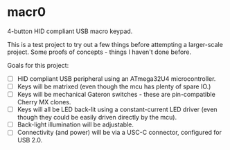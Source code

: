 # macr0

4-button HID compliant USB macro keypad.

This is a test project to try out a few things before attempting a larger-scale project.  Some proofs of concepts - things I haven't done before.

Goals for this project:
- [ ] HID compliant USB peripheral using an ATmega32U4 microcontroller.
- [ ] Keys will be matrixed (even though the mcu has plenty of spare IO.)
- [ ] Keys will be mechanical Gateron switches - these are pin-compatible Cherry MX clones.
- [ ] Keys will all be LED back-lit using a constant-current LED driver (even though they could be easily driven directly by the mcu).
- [ ] Back-light illumination will be adjustable.
- [ ] Connectivity (and power) will be via a USC-C connector, configured for USB 2.0.
